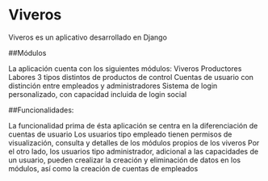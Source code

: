 # Viveros

Viveros es un aplicativo desarrollado en Django 

##Módulos

La aplicación cuenta con los siguientes módulos:
Viveros
Productores
Labores
3 tipos distintos de productos de control
Cuentas de usuario con distinción entre empleados y administradores
Sistema de login personalizado, con capacidad incluida de login social

##Funcionalidades:

La funcionalidad prima de ésta aplicación se centra en la diferenciación de cuentas de usuario
Los usuarios tipo empleado tienen permisos de visualización, consulta y detalles de los módulos propios de los viveros
Por el otro lado, los usuarios tipo administrador, adicional a las capacidades de un usuario, pueden crealizar la creación y eliminación de datos en los módulos, así como la creación de cuentas de empleados
